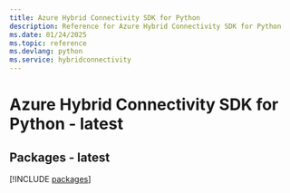 ```yaml
---
title: Azure Hybrid Connectivity SDK for Python
description: Reference for Azure Hybrid Connectivity SDK for Python
ms.date: 01/24/2025
ms.topic: reference
ms.devlang: python
ms.service: hybridconnectivity
---
```

# Azure Hybrid Connectivity SDK for Python - latest
## Packages - latest
[!INCLUDE [packages](hybrid-connectivity-index.md)]